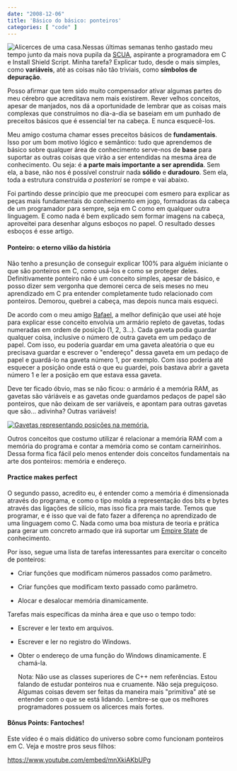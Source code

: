 ```yaml
---
date: "2008-12-06"
title: 'Básico do básico: ponteiros'
categories: [ "code" ]
---
```

![Alicerces de uma casa.](http://i.imgur.com/8jW9wJy.png)Nessas últimas semanas tenho gastado meu tempo junto da mais nova pupila da [SCUA](http://www.scua.com.br), aspirante a programadora em C e Install Shield Script. Minha tarefa? Explicar tudo, desde o mais simples, como **variáveis**, até as coisas não tão triviais, como **símbolos de depuração**.

Posso afirmar que tem sido muito compensador ativar algumas partes do meu cérebro que acreditava nem mais existirem. Rever velhos conceitos, apesar de manjados, nos dá a oportunidade de lembrar que as coisas mais complexas que construímos no dia-a-dia se baseiam em um punhado de preceitos básicos que é essencial ter na cabeça. E nunca esquecê-los.

Meu amigo costuma chamar esses preceitos básicos de **fundamentais**. Isso por um bom motivo lógico e semântico: tudo que aprendemos de básico sobre qualquer área de conhecimento serve-nos de **base** para suportar as outras coisas que virão a ser entendidas na mesma área de conhecimento. Ou seja: é **a parte mais importante a ser aprendida**. Sem ela, a base, não nos é possível construir nada **sólido** e **duradouro**. Sem ela, toda a estrutura construída _a posteriori_ se rompe e vai abaixo.

Foi partindo desse princípio que me preocupei com esmero para explicar as peças mais fundamentais do conhecimento em jogo, formadoras da cabeça de um programador para sempre, seja em C como em qualquer outra linguagem. E como nada é bem explicado sem formar imagens na cabeça, aproveitei para desenhar alguns esboços no papel. O resultado desses esboços é esse artigo.

#### Ponteiro: o eterno vilão da história

Não tenho a presunção de conseguir explicar 100% para alguém iniciante o que são ponteiros em C, como usá-los e como se proteger deles. Definitivamente ponteiro não é um conceito simples, apesar de básico, e posso dizer sem vergonha que demorei cerca de seis meses no meu aprendizado em C pra entender completamente tudo relacionado com ponteiros. Demorou, quebrei a cabeça, mas depois nunca mais esqueci.

De acordo com o meu amigo [Rafael](http://www.sk5.com.br), a melhor definição que usei até hoje para explicar esse conceito envolvia um armário repleto de gavetas, todas numeradas em ordem de posição (1, 2, 3...). Cada gaveta podia guardar qualquer coisa, inclusive o número de outra gaveta em um pedaço de papel. Com isso, eu poderia guardar em uma gaveta aleatória o que eu precisava guardar e escrever o "endereço" dessa gaveta em um pedaço de papel e guardá-lo na gaveta número 1, por exemplo. Com isso poderia até esquecer a posição onde está o que eu guardei, pois bastava abrir a gaveta número 1 e ler a posição em que estava essa gaveta.

Deve ter ficado óbvio, mas se não ficou: o armário é a memória RAM, as gavetas são váriáveis e as gavetas onde guardamos pedaços de papel são ponteiros, que não deixam de ser variáveis, e apontam para outras gavetas que são... adivinha? Outras variáveis!

[![Gavetas representando posições na memória.](http://i.imgur.com/sx9fYjS.gif)](/images/pointers-drawer.gif)

[
](http://i.imgur.com/GcnMNxv.jpg)

Outros conceitos que costumo utilizar é relacionar a memória RAM com a memória do programa e contar a memória como se contam carneirinhos. Dessa forma fica fácil pelo menos entender dois conceitos fundamentais na arte dos ponteiros: memória e endereço.

#### Practice makes perfect

O segundo passo, acredito eu, é entender como a memória é dimensionada através do programa, e como o tipo molda a representação dos bits e bytes através das ligações de silício, mas isso fica pra mais tarde. Temos que programar, e é isso que vai de fato fazer a diferença no aprendizado de uma linguagem como C. Nada como uma boa mistura de teoria e prática para gerar um concreto armado que irá suportar um [Empire State](http://pt.wikipedia.org/wiki/Empire_State_Building) de conhecimento.

Por isso, segue uma lista de tarefas interessantes para exercitar o conceito de ponteiros:

	
  * Criar funções que modificam números passados como parâmetro.

	
  * Criar funções que modificam texto passado como parâmetro.

	
  * Alocar e desalocar memória dinamicamente.

Tarefas mais específicas da minha área e que uso o tempo todo:

	
  * Escrever e ler texto em arquivos.

	
  * Escrever e ler no registro do Windows.

	
  * Obter o endereço de uma função do Windows dinamicamente. E chamá-la.

    Nota: Não use as classes superiores de C++ nem referências. Estou falando de estudar ponteiros nua e cruamente. Não seja preguiçoso. Algumas coisas devem ser feitas da maneira mais "primitiva" até se entender com o que se está lidando. Lembre-se que os melhores programadores possuem os alicerces mais fortes.

#### Bônus Points: Fantoches!

Este vídeo é o mais didático do universo sobre como funcionam ponteiros em C. Veja e mostre pros seus filhos:

https://www.youtube.com/embed/mnXkiAKbUPg

